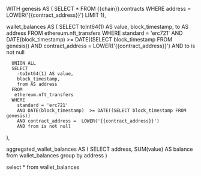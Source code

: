 WITH genesis AS (
  SELECT *
  FROM
    {{chain}}.contracts
  WHERE
    address = LOWER('{{contract_address}}')
  LIMIT 1),

wallet_balances AS (
      SELECT
        toInt64(1) AS value,
        block_timestamp,
        to AS address
      FROM
        ethereum.nft_transfers
      WHERE
        standard = 'erc721'
        AND DATE(block_timestamp)  >= DATE((SELECT block_timestamp FROM genesis))
        AND contract_address =  LOWER('{{contract_address}}')
        AND to is not null

      UNION ALL
      SELECT
        -toInt64(1) AS value,
        block_timestamp,
        from AS address
      FROM
       ethereum.nft_transfers
      WHERE
        standard = 'erc721'
        AND DATE(block_timestamp)  >= DATE((SELECT block_timestamp FROM genesis))
        AND contract_address =  LOWER('{{contract_address}}')
        AND from is not null
),

aggregated_wallet_balances AS (
   SELECT
      address,
      SUM(value) AS balance
  from wallet_balances
  group by  address
)


select * from wallet_balances